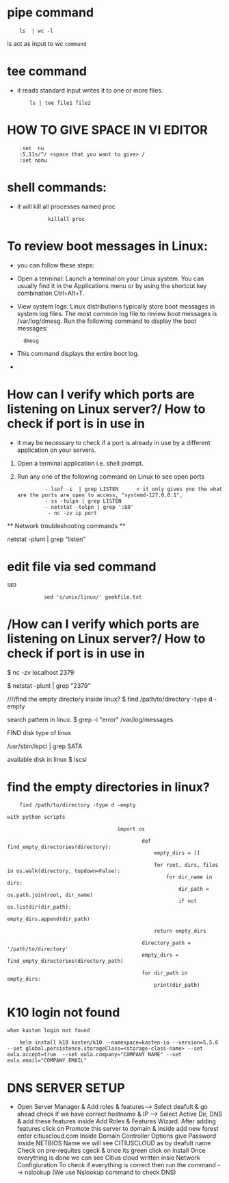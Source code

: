 # pipe command
        ls  | wc -l
ls act as input to wc `command`

# tee command
- it reads standard input writes it to one or more files.

          ls | tee file1 file2



# HOW TO GIVE SPACE IN VI EDITOR   
        :set  nu
        :5,11s/^/ <space that you want to give> /
        :set nonu
# shell commands:
- it will kill all processes named proc
                
                killall proc
                
# To review boot messages in Linux:
- you can follow these steps:

- Open a terminal: Launch a terminal on your Linux system. You can usually find it in the Applications menu or by using the shortcut key combination Ctrl+Alt+T.

- View system logs: Linux distributions typically store boot messages in system log files. The most common log file to review boot messages is /var/log/dmesg. Run the following command to display the boot messages:

        dmesg
- This command displays the entire boot log. 
- 
# How can I verify which ports are listening on Linux server?/ How to check if port is in use in
-  it may be necessary to check if a port is already in use by a different application on your servers.
1. Open a terminal application i.e. shell prompt.
2. Run any one of the following command on Linux to see open ports

                - lsof -i  | grep LISTEN      < it only gives you the what are the ports are open to access, "systemd-127.0.0.1", 
                - ss -tulpn | grep LISTEN
                - netstat -tulpn | grep ':80'
                 - nc -zv ip port
** Network troubleshooting commands ** 


netstat -plunt | grep "listen"
# edit file via sed command
`SED`
                
                sed 's/unix/linux/' geekfile.txt

# /How can I verify which ports are listening on Linux server?/ How to check if port is in use in

 $ nc -zv localhost 2379
 
 $ netstat -plunt | grep "2379"

////find the empty directory inside linux?
$ find /path/to/directory -type d -empty


search pattern in linux.
$ grep  -i "error" /var/log/messages


FIND disk type of linux

/usr/sbin/lspci | grep SATA

available disk in linux
$ lscsi

# find the empty directories in linux?
        find /path/to/directory -type d -empty
`with python scripts` 
                                               
                                        import os

                                                def find_empty_directories(directory):
                                                    empty_dirs = []
                                                
                                                    for root, dirs, files in os.walk(directory, topdown=False):
                                                        for dir_name in dirs:
                                                            dir_path = os.path.join(root, dir_name)
                                                            if not os.listdir(dir_path):
                                                                empty_dirs.append(dir_path)
                                                
                                                    return empty_dirs
                                                
                                                directory_path = '/path/to/directory'
                                                empty_dirs = find_empty_directories(directory_path)
                                                
                                                for dir_path in empty_dirs:
                                                    print(dir_path)

# K10 login not found

`when kasten login not found`
 
 
        helm install k10 kasten/k10 --namespace=kasten-io --version=5.5.6 --set global.persistence.storageClass=<storage-class-name> --set eula.accept=true  --set eula.company="COMPANY NAME" --set eula.email="COMPANY EMAIL"


# DNS SERVER SETUP

- Open Server Manager & Add roles & features--> Select deafult & go ahead  check if we have correct hostname & IP --> Select Active Dir, DNS & add these features inside Add Roles & Features Wizard.
After adding features click on Promote this server to domain & inside add new forest enter citiuscloud.com
Inside Domain Controller Options give Password
Inside NETBIOS Name we will see CITIUSCLOUD as by deafult name
Check on pre-requites cgeck & once its green click on install
Once everything is done we can see Citius cloud written insie Network Configiuration
To check if everything is correct then run the command --> nslookup (We use Nslookup command to check DNS)
